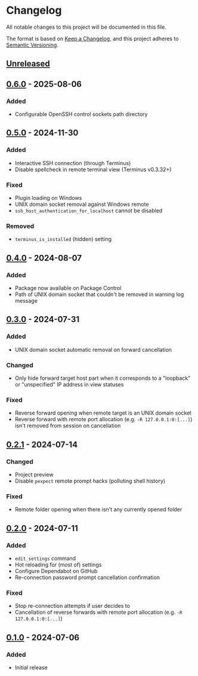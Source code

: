 # Changelog

All notable changes to this project will be documented in this file.

The format is based on [Keep a Changelog](https://keepachangelog.com/en/1.1.0/),
and this project adheres to [Semantic Versioning](https://semver.org/spec/v2.0.0.html).

## [Unreleased]

## [0.6.0] - 2025-08-06

### Added

- Configurable OpenSSH control sockets path directory

## [0.5.0] - 2024-11-30

### Added

- Interactive SSH connection (through Terminus)
- Disable spellcheck in remote terminal view (Terminus v0.3.32+)

### Fixed

- Plugin loading on Windows
- UNIX domain socket removal against Windows remote
- `ssh_host_authentication_for_localhost` cannot be disabled

### Removed

- `terminus_is_installed` (hidden) setting

## [0.4.0] - 2024-08-07

### Added

- Package now available on Package Control
- Path of UNIX domain socket that couldn't be removed in warning log message

## [0.3.0] - 2024-07-31

### Added

- UNIX domain socket automatic removal on forward cancellation

### Changed

- Only hide forward target host part when it corresponds to a "loopback" or "unspecified" IP address in view statuses

### Fixed

- Reverse forward opening when remote target is an UNIX domain socket
- Reverse forward with remote port allocation (e.g. `-R 127.0.0.1:0:[...]`) isn't removed from session on cancellation

## [0.2.1] - 2024-07-14

### Changed

- Project preview
- Disable `pexpect` remote prompt hacks (polluting shell history)

### Fixed

- Remote folder opening when there isn't any currently opened folder

## [0.2.0] - 2024-07-11

### Added

- `edit_settings` command
- Hot reloading for (most of) settings
- Configure Dependabot on GitHub
- Re-connection password prompt cancellation confirmation

### Fixed

- Stop re-connection attempts if user decides to
- Cancellation of reverse forwards with remote port allocation (e.g. `-R 127.0.0.1:0:[...]`)

## [0.1.0] - 2024-07-06

### Added

- Initial release

[Unreleased]: https://github.com/HorlogeSkynet/SSHubl/compare/v0.6.0...HEAD
[0.6.0]: https://github.com/HorlogeSkynet/SSHubl/compare/v0.5.0...v0.6.0
[0.5.0]: https://github.com/HorlogeSkynet/SSHubl/compare/v0.4.0...v0.5.0
[0.4.0]: https://github.com/HorlogeSkynet/SSHubl/compare/v0.3.0...v0.4.0
[0.3.0]: https://github.com/HorlogeSkynet/SSHubl/compare/v0.2.1...v0.3.0
[0.2.1]: https://github.com/HorlogeSkynet/SSHubl/compare/v0.2.0...v0.2.1
[0.2.0]: https://github.com/HorlogeSkynet/SSHubl/compare/v0.1.0...v0.2.0
[0.1.0]: https://github.com/HorlogeSkynet/SSHubl/releases/tag/v0.1.0
